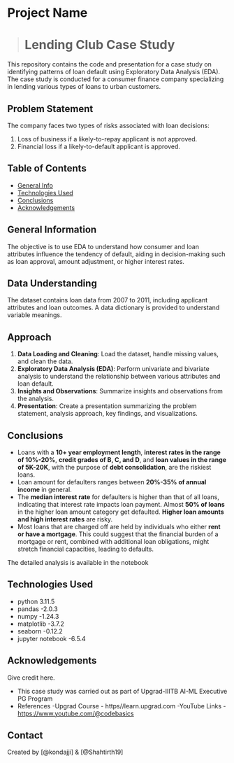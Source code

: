 # Project Name
> # Lending Club Case Study

This repository contains the code and presentation for a case study on identifying patterns of loan default using Exploratory Data Analysis (EDA). The case study is conducted for a consumer finance company specializing in lending various types of loans to urban customers.

## Problem Statement
The company faces two types of risks associated with loan decisions:
1. Loss of business if a likely-to-repay applicant is not approved.
2. Financial loss if a likely-to-default applicant is approved.



## Table of Contents
* [General Info](#general-information)
* [Technologies Used](#technologies-used)
* [Conclusions](#conclusions)
* [Acknowledgements](#acknowledgements)

<!-- You can include any other section that is pertinent to your problem -->

## General Information
The objective is to use EDA to understand how consumer and loan attributes influence the tendency of default, aiding in decision-making such as loan approval, amount adjustment, or higher interest rates.
## Data Understanding
The dataset contains loan data from 2007 to 2011, including applicant attributes and loan outcomes. A data dictionary is provided to understand variable meanings.

## Approach
1. **Data Loading and Cleaning**: Load the dataset, handle missing values, and clean the data.
2. **Exploratory Data Analysis (EDA)**: Perform univariate and bivariate analysis to understand the relationship between various attributes and loan default.
3. **Insights and Observations**: Summarize insights and observations from the analysis.
4. **Presentation**: Create a presentation summarizing the problem statement, analysis approach, key findings, and visualizations.

<!-- You don't have to answer all the questions - just the ones relevant to your project. -->

## Conclusions
-  Loans with a **10+ year employment length**, **interest rates in the range of 10%-20%**, **credit grades of B, C, and D**, and **loan values in the range of 5K-20K**, with the purpose of **debt consolidation**, are the riskiest loans.
- Loan amount for defaulters ranges between **20%-35% of annual income** in general.
- The **median interest rate** for defaulters is higher than that of all loans, indicating that interest rate impacts loan payment. Almost **50% of loans** in the higher loan amount category get defaulted. **Higher loan amounts and high interest rates** are risky.
- Most loans that are charged off are held by individuals who either **rent or have a mortgage**. This could suggest that the financial burden of a mortgage or rent, combined with additional loan obligations, might stretch financial capacities, leading to defaults.

The detailed analysis is available in the notebook

<!-- You don't have to answer all the questions - just the ones relevant to your project. -->


## Technologies Used
- python 3.11.5
- pandas -2.0.3
- numpy -1.24.3
- matplotlib -3.7.2
- seaborn -0.12.2
- jupyter notebook -6.5.4


<!-- As the libraries versions keep on changing, it is recommended to mention the version of library used in this project -->

## Acknowledgements
Give credit here.
- This case study was carried out as part of Upgrad-IIITB AI-ML Executive PG Program
- References
    -Upgrad Course - https//learn.upgrad.com
    -YouTube Links - https://www.youtube.com/@codebasics
    

## Contact
Created by [@kondajji] & [@Shahtirth19]


<!-- Optional -->
<!-- ## License -->
<!-- This project is open source and available under the [... License](). -->

<!-- You don't have to include all sections - just the one's relevant to your project -->